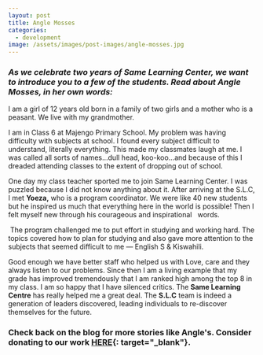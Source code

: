 ```yaml
---
layout: post
title: Angle Mosses
categories:
  - development
image: /assets/images/post-images/angle-mosses.jpg
---
```


### ***As we celebrate two years of Same Learning Center, we want to introduce you to a few of the students. Read about Angle Mosses, in her own words:***

I am a girl of 12 years old born in a family of two girls and a mother who is a peasant. We live with my grandmother.

I am in Class 6 at Majengo Primary School. My problem was having difficulty with subjects at school. I found every subject difficult to understand, literally everything. This made my classmates laugh at me. I was called all sorts of names…dull head, koo-koo…and because of this I dreaded attending classes to the extent of dropping out of school.

One day my class teacher sported me to join Same Learning Center. I was puzzled because I did not know anything about it. After arriving at the S.L.C, I met **Yoeza,** who is a program coordinator. We were like 40 new students but he inspired us much that everything here in the world is possible\! Then I felt myself new through his courageous and inspirational   words.

 The program challenged me to put effort in studying and working hard. The topics covered how to plan for studying and also gave more attention to the subjects that seemed difficult to me — English S & Kiswahili.

Good enough we have better staff who helped us with Love, care and they always listen to our problems. Since then I am a living example that my grade has improved tremendously that I am ranked high among the top 8 in my class. I am so happy that I have silenced critics. The **Same Learning Centre** has really helped me a great deal. The **S.L.C** team is indeed a generation of leaders discovered, leading individuals to re-discover themselves for the future.

### **Check back on the blog for more stories like Angle's. Consider donating to our work [HERE](https://empowertz.org/donate/){: target="_blank"}.**